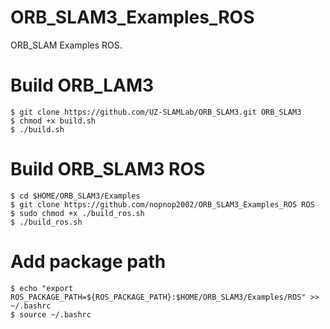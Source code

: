 # ORB_SLAM3_Examples_ROS
ORB_SLAM Examples ROS.   

# Build ORB_LAM3
```
$ git clone https://github.com/UZ-SLAMLab/ORB_SLAM3.git ORB_SLAM3
$ chmod +x build.sh
$ ./build.sh
```

# Build ORB_SLAM3 ROS
```
$ cd $HOME/ORB_SLAM3/Examples
$ git clone https://github.com/nopnop2002/ORB_SLAM3_Examples_ROS ROS
$ sudo chmod +x ./build_ros.sh
$ ./build_ros.sh
```

# Add package path
```
$ echo "export ROS_PACKAGE_PATH=${ROS_PACKAGE_PATH}:$HOME/ORB_SLAM3/Examples/ROS" >> ~/.bashrc
$ source ~/.bashrc
```



